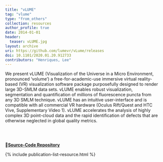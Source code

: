 ```yaml
---
title: "vLUME"
tag: "vlume"
type: "from_others"
collection: resources
author_profile: true
date: 2014-01-01
header:
  teaser: vLUME.jpg
layout: archive
uri: https://github.com/lumevr/vLume/releases
doi: 10.1101/2020.01.20.912733
contributors: "Henriques, Lee"
---
```

<p align= "justify">

We present vLUME (Visualization of the Universe in a Micro Environment, pronounced ‘volume’) a free-for-academic-use immersive virtual reality-based (VR) visualization software package purposefully designed to render large 3D-SMLM data sets. vLUME enables robust visualization, segmentation and quantification of millions of fluorescence puncta from any 3D SMLM technique. vLUME has an intuitive user-interface and is compatible with all commercial VR hardware (Oculus Rift/Quest and HTC Vive, Supplementary Video 1). vLUME accelerates the analysis of highly complex 3D point-cloud data and the rapid identification of defects that are otherwise neglected in global quality metrics.

<br><br>

🔗<b><u><a href="{{ page.uri }}">Source-Code Repository</a></u></b>

{% include publication-list-resource.html %}
